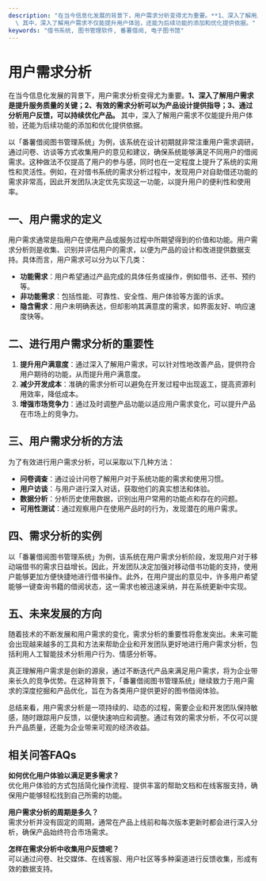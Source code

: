 ```yaml
---
description: "在当今信息化发展的背景下，用户需求分析变得尤为重要。**1、深入了解用户需求是提升服务质量的关键；2、有效的需求分析可以为产品设计提供指导；3、通过分析用户反馈，可以持续优化产品。**\
  \ 其中，深入了解用户需求不仅能提升用户体验，还能为后续功能的添加和优化提供依据。"
keywords: "借书系统, 图书管理软件, 番薯借阅, 电子图书馆"
---
```

# 用户需求分析

在当今信息化发展的背景下，用户需求分析变得尤为重要。**1、深入了解用户需求是提升服务质量的关键；2、有效的需求分析可以为产品设计提供指导；3、通过分析用户反馈，可以持续优化产品。** 其中，深入了解用户需求不仅能提升用户体验，还能为后续功能的添加和优化提供依据。

以「番薯借阅图书管理系统」为例，该系统在设计初期就非常注重用户需求调研，通过问卷、访谈等方式收集用户的意见和建议，确保系统能够满足不同用户的借阅需求。这种做法不仅提高了用户的参与感，同时也在一定程度上提升了系统的实用性和灵活性。例如，在对借书系统的需求分析过程中，发现用户对自助借还功能的需求非常高，因此开发团队决定优先实现这一功能，以提升用户的便利性和使用率。

## 一、用户需求的定义

用户需求通常是指用户在使用产品或服务过程中所期望得到的价值和功能。用户需求分析则是收集、识别并评估用户的需求，以便为产品的设计和改进提供数据支持。具体而言，用户需求可以分为以下几类：

- **功能需求**：用户希望通过产品完成的具体任务或操作，例如借书、还书、预约等。
- **非功能需求**：包括性能、可靠性、安全性、用户体验等方面的诉求。
- **隐含需求**：用户未明确表达，但却影响其满意度的需求，如界面友好、响应速度快等。

## 二、进行用户需求分析的重要性

1. **提升用户满意度**：通过深入了解用户需求，可以针对性地改善产品，提供符合用户期待的功能，从而提升用户满意度。
2. **减少开发成本**：准确的需求分析可以避免在开发过程中出现返工，提高资源利用效率，降低成本。
3. **增强市场竞争力**：通过及时调整产品功能以适应用户需求变化，可以提升产品在市场上的竞争力。

## 三、用户需求分析的方法

为了有效进行用户需求分析，可以采取以下几种方法：

- **问卷调查**：通过设计问卷了解用户对于系统功能的需求和使用习惯。
- **用户访谈**：与用户进行深入对话，获取他们的真实想法和体验。
- **数据分析**：分析历史使用数据，识别出用户常用的功能点和存在的问题。
- **可用性测试**：通过观察用户在使用产品时的行为，发现潜在的用户需求。

## 四、需求分析的实例

以「番薯借阅图书管理系统」为例，该系统在用户需求分析阶段，发现用户对于移动端借书的需求日益增长。因此，开发团队决定加强对移动借书功能的支持，使用户能够更加方便快捷地进行借书操作。此外，在用户提出的意见中，许多用户希望能够一键查询书籍的借阅状态，这一需求也被迅速采纳，并在系统更新中实现。

## 五、未来发展的方向

随着技术的不断发展和用户需求的变化，需求分析的重要性将愈发突出。未来可能会出现越来越多的工具和方法来帮助企业和开发团队更好地进行用户需求分析，包括利用人工智能技术分析用户行为、情感分析等。

真正理解用户需求是创新的源泉，通过不断迭代产品来满足用户需求，将为企业带来长久的竞争优势。在这种背景下，「番薯借阅图书管理系统」继续致力于用户需求的深度挖掘和产品优化，旨在为各类用户提供更好的图书借阅体验。

总结来看，用户需求分析是一项持续的、动态的过程，需要企业和开发团队保持敏感，随时跟踪用户反馈，以便快速响应和调整。通过有效的需求分析，不仅可以提升产品质量，还能为企业带来可观的经济收益。

## 相关问答FAQs

**如何优化用户体验以满足更多需求？**  
优化用户体验的方式包括简化操作流程、提供丰富的帮助文档和在线客服支持，确保用户能够轻松找到自己所需的功能。

**用户需求分析的周期是多久？**  
需求分析并没有固定的周期，通常在产品上线前和每次版本更新时都会进行深入分析，确保产品始终符合市场需求。

**怎样在需求分析中收集用户反馈呢？**  
可以通过问卷、社交媒体、在线客服、用户社区等多种渠道进行反馈收集，形成有效的数据支持。
